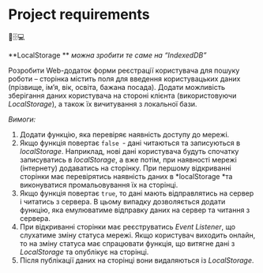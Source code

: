 # Project requirements
💾🗄️💻

**LocalStorage **
*можна зробити те саме на “IndexedDB”*

Розробити Web-додаток форми реєстрації користувача для пошуку роботи – сторінка містить поля для введення користувацьких даних (прізвище, ім’я, вік, освіта, бажана посада). Додати можливість зберігання даних користувача на стороні клієнта (використовуючи *LocalStorage*), а також їх вичитування з локальної бази.

*Вимоги:*
1.    Додати функцію, яка перевіряє наявність доступу до мережі.
2.    Якщо функція повертає `false `- дані читаються та записуються в *localStorage*. Наприклад, нові дані користувача будуть спочатку записуватись в *localStorage*, а вже потім, при наявності мережі (інтернету) додаватись на сторінку. При першому відкриванні сторінки має перевірятись наявність даних в *localStorage *та виконуватися промальовування їх на сторінці.
3.    Якщо функція повертає  `true`, то дані мають відправлятись на сервер і читатись з сервера. В цьому випадку дозволяється додати функцію, яка емулюватиме відправку даних на сервер та читання з сервера.
4.    При відкриванні сторінки має реєструватись *Event Listener*, що слухатиме зміну статуса мережі. Якщо користувач виходить онлайн, то на зміну статуса має спрацювати функція, що витягне дані з *LocalStorage* та опублікує на сторінці. 
5.    Після публікації даних на сторінці вони видаляються із *LocalStorage*.
